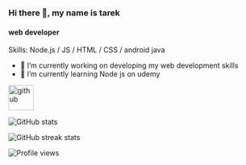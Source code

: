 ### Hi there 👋, my name is tarek
#### web developer 

Skills: Node.js / JS / HTML / CSS / android java 

- 🔭 I’m currently working on developing my web development skills 
- 🌱 I’m currently learning Node js on udemy 


[<img src='https://cdn.jsdelivr.net/npm/simple-icons@3.0.1/icons/github.svg' alt='github' height='50'>](https://github.com/tarektech)  

![GitHub stats](https://github-readme-stats.vercel.app/api?username=tarektech&show_icons=true&count_private=true)  

![GitHub streak stats](https://github-readme-streak-stats.herokuapp.com/?user=tarektech)  

![Profile views](https://gpvc.arturio.dev/tarektech)  
